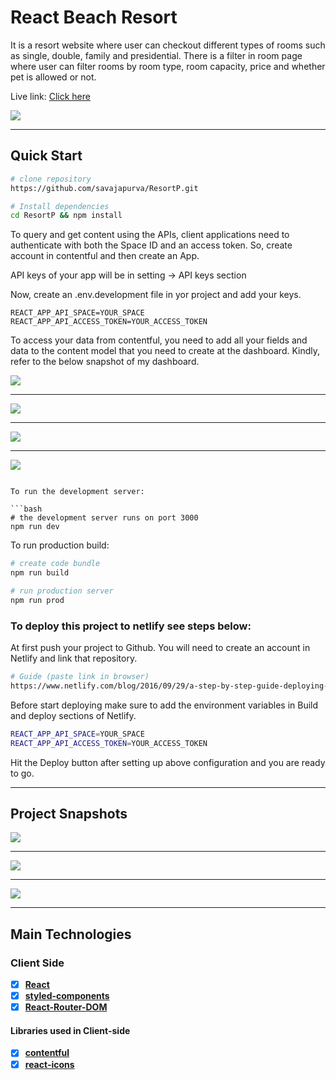 # React Beach Resort 

It is a resort website where user can checkout different types of rooms such as single, double, family and presidential. There is a filter in room page where user can filter rooms by room type, room capacity, price and whether pet is allowed or not.

Live link: <a href="https://my-react-resort.netlify.com/rooms" target="_blank">Click here</a>

<img src="img/aa.png">

---

## Quick Start

```bash
# clone repository
https://github.com/savajapurva/ResortP.git

# Install dependencies
cd ResortP && npm install

```
To query and get content using the APIs, client applications need to authenticate with both the Space ID and an access token. So, create account in contentful and then create an App. 

API keys of your app will be in setting -> API keys section

Now, create an .env.development file in yor project and add your keys.

```
REACT_APP_API_SPACE=YOUR_SPACE
REACT_APP_API_ACCESS_TOKEN=YOUR_ACCESS_TOKEN
```

To access your data from contentful, you need to add all your fields and data to the content model that you need to create at the dashboard. Kindly, refer to the below snapshot of my dashboard.

<img src="img/d.png">

---
<img src="img/e.png">

---
<img src="img/f.png">

---
<img src="img/g.png">

```

To run the development server:

```bash
# the development server runs on port 3000
npm run dev
```

To run production build:

```bash
# create code bundle
npm run build

# run production server
npm run prod
```

### To deploy this project to netlify see steps below:

At first push your project to Github. You will need to create an account in Netlify and link that repository.

```bash
# Guide (paste link in browser)
https://www.netlify.com/blog/2016/09/29/a-step-by-step-guide-deploying-on-netlify/
```

Before start deploying make sure to add the environment variables in Build and deploy sections of Netlify.

```bash
REACT_APP_API_SPACE=YOUR_SPACE
REACT_APP_API_ACCESS_TOKEN=YOUR_ACCESS_TOKEN
```

Hit the Deploy button after setting up above configuration and you are ready to go.

---

## Project Snapshots

<img src="img/b.png">

---

<img src="img/bb.png">

---

<img src="img/c.png">

---

## Main Technologies

### Client Side

- [x] **[React](https://github.com/facebook/react)**
- [x] **[styled-components](https://github.com/styled-components/styled-components)**
- [x] **[React-Router-DOM](https://github.com/ReactTraining/react-router/tree/master/packages/react-router-dom)**

#### Libraries used in Client-side

- [x] **[contentful](https://github.com/contentful)**
- [x] **[react-icons](https://github.com/react-icons/react-icons)**
